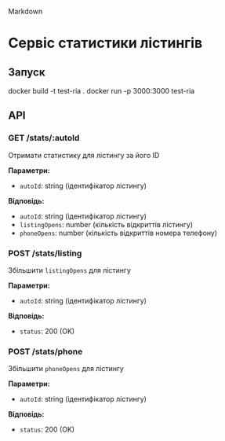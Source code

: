 Markdown

# Сервіс статистики лістингів

## Запуск

docker build -t test-ria .
docker run -p 3000:3000 test-ria

## API

### GET /stats/:autoId

Отримати статистику для лістингу за його ID

**Параметри:**

- `autoId`: string (ідентифікатор лістингу)

**Відповідь:**

- `autoId`: string (ідентифікатор лістингу)
- `listingOpens`: number (кількість відкриттів лістингу)
- `phoneOpens`: number (кількість відкриттів номера телефону)

### POST /stats/listing

Збільшити `listingOpens` для лістингу

**Параметри:**

- `autoId`: string (ідентифікатор лістингу)

**Відповідь:**

- `status`: 200 (OK)

### POST /stats/phone

Збільшити `phoneOpens` для лістингу

**Параметри:**

- `autoId`: string (ідентифікатор лістингу)

**Відповідь:**

- `status`: 200 (OK)
